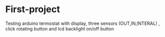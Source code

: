 # First-project
Testing arduino termostat with display, three sensors (OUT,IN,INTERAL) , click rotating button and lcd backlight on/off button
